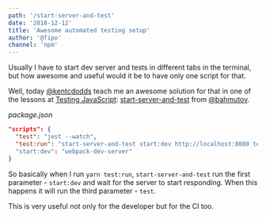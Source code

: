 ```yaml
---
path: '/start-server-and-test'
date: '2018-12-12'
title: 'Awesome automated testing setup'
author: '@fipo'
channel: 'npm'
---
```


Usually I have to start dev server and tests in different tabs in the terminal, but how awesome and useful would it be to have only one script for that.

Well, today [@kentcdodds](https://twitter.com/kentcdodds) teach me an awesome solution for that in one of the lessons at [Testing JavaScript](https://testingjavascript.com/lessons/egghead-scripting-cypress-for-local-development-and-continuous-integration): [start-server-and-test](https://github.com/bahmutov/start-server-and-test) from [@bahmutov](https://twitter.com/bahmutov).

_package.json_

```json
"scripts": {
  "test": "jest --watch",
  "test:run": "start-server-and-test start:dev http://localhost:8080 test"
  "start:dev": "webpack-dev-server"
}
```

So basically when I run `yarn test:run`, `start-server-and-test` run the first parameter - `start:dev` and wait for the server to start responding. When this happens it will run the third parameter - `test`.

This is very useful not only for the developer but for the CI too.
